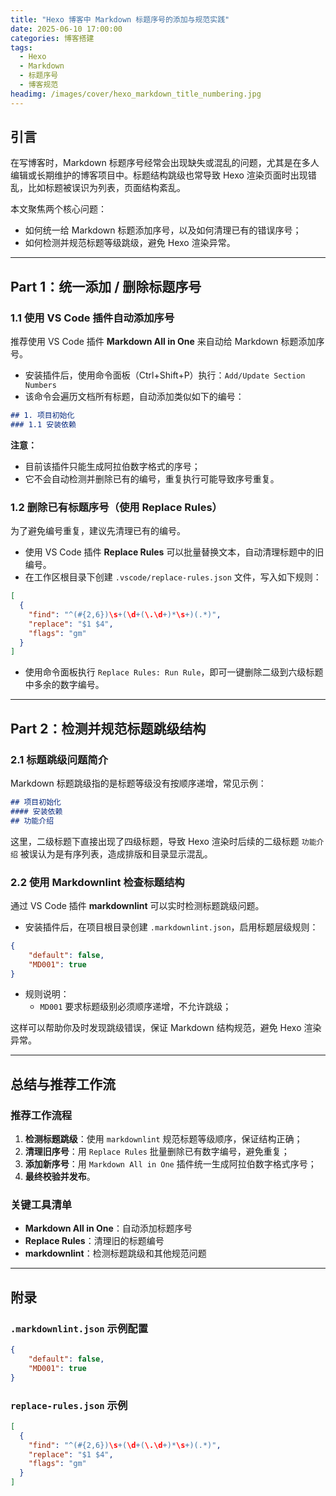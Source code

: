 ```yaml
---
title: "Hexo 博客中 Markdown 标题序号的添加与规范实践"
date: 2025-06-10 17:00:00
categories: 博客搭建
tags:
  - Hexo
  - Markdown
  - 标题序号
  - 博客规范
headimg: /images/cover/hexo_markdown_title_numbering.jpg
---
```

## 引言

在写博客时，Markdown 标题序号经常会出现缺失或混乱的问题，尤其是在多人编辑或长期维护的博客项目中。标题结构跳级也常导致 Hexo 渲染页面时出现错乱，比如标题被误识为列表，页面结构紊乱。

本文聚焦两个核心问题：

- 如何统一给 Markdown 标题添加序号，以及如何清理已有的错误序号；
- 如何检测并规范标题等级跳级，避免 Hexo 渲染异常。

---

## Part 1：统一添加 / 删除标题序号

### 1.1 使用 VS Code 插件自动添加序号

推荐使用 VS Code 插件 **Markdown All in One** 来自动给 Markdown 标题添加序号。

- 安装插件后，使用命令面板（Ctrl+Shift+P）执行：`Add/Update Section Numbers`
- 该命令会遍历文档所有标题，自动添加类似如下的编号：

```markdown
## 1. 项目初始化
### 1.1 安装依赖
```

**注意：**

- 目前该插件只能生成阿拉伯数字格式的序号；
- 它不会自动检测并删除已有的编号，重复执行可能导致序号重复。

### 1.2 删除已有标题序号（使用 Replace Rules）

为了避免编号重复，建议先清理已有的编号。

- 使用 VS Code 插件 **Replace Rules** 可以批量替换文本，自动清理标题中的旧编号。
- 在工作区根目录下创建 `.vscode/replace-rules.json` 文件，写入如下规则：

```json
[
  {
    "find": "^(#{2,6})\s+(\d+(\.\d+)*\s+)(.*)",
    "replace": "$1 $4",
    "flags": "gm"
  }
]
```

- 使用命令面板执行 `Replace Rules: Run Rule`，即可一键删除二级到六级标题中多余的数字编号。

---

## Part 2：检测并规范标题跳级结构

### 2.1 标题跳级问题简介

Markdown 标题跳级指的是标题等级没有按顺序递增，常见示例：

```markdown
## 项目初始化
#### 安装依赖
## 功能介绍
```

这里，二级标题下直接出现了四级标题，导致 Hexo 渲染时后续的二级标题 `功能介绍` 被误认为是有序列表，造成排版和目录显示混乱。

### 2.2 使用 Markdownlint 检查标题结构

通过 VS Code 插件 **markdownlint** 可以实时检测标题跳级问题。

- 安装插件后，在项目根目录创建 `.markdownlint.json`，启用标题层级规则：

```json
{
    "default": false,
    "MD001": true
}
```

- 规则说明：
  - `MD001` 要求标题级别必须顺序递增，不允许跳级；

这样可以帮助你及时发现跳级错误，保证 Markdown 结构规范，避免 Hexo 渲染异常。

---

## 总结与推荐工作流

### 推荐工作流程

1. **检测标题跳级**：使用 `markdownlint` 规范标题等级顺序，保证结构正确；
2. **清理旧序号**：用 `Replace Rules` 批量删除已有数字编号，避免重复；
3. **添加新序号**：用 `Markdown All in One` 插件统一生成阿拉伯数字格式序号；
4. **最终校验并发布**。

### 关键工具清单

- **Markdown All in One**：自动添加标题序号
- **Replace Rules**：清理旧的标题编号
- **markdownlint**：检测标题跳级和其他规范问题

---

## 附录

### `.markdownlint.json` 示例配置

```json
{
    "default": false,
    "MD001": true
}
```

### `replace-rules.json` 示例

```json
[
  {
    "find": "^(#{2,6})\s+(\d+(\.\d+)*\s+)(.*)",
    "replace": "$1 $4",
    "flags": "gm"
  }
]
```
